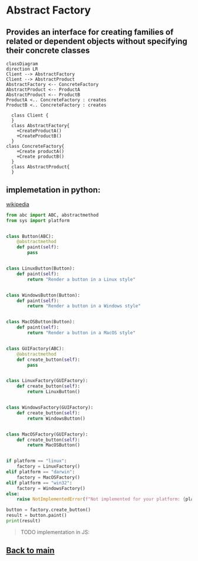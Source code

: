 # Abstract Factory
Provides an interface for creating families of related or dependent objects without specifying their concrete classes
---

```mermaid
classDiagram
direction LR
Client --> AbstractFactory
Client --> AbstractProduct
AbstractFactory <-- ConcreteFactory
AbstractProduct <-- ProductA
AbstractProduct <-- ProductB
ProductA <.. ConcreteFactory : creates
ProductB <.. ConcreteFactory : creates

  class Client {
  }
  class AbstractFactory{
    +CreateProductA()
    +CreateProductB()
  }
class ConcreteFactory{
    +Create productA()
    +Create productB()
  }
  class AbstractProduct{
  }
```
## implemetation in python:
[wikipedia](https://en.wikipedia.org/wiki/Abstract_factory_pattern)
```python
from abc import ABC, abstractmethod
from sys import platform


class Button(ABC):
    @abstractmethod
    def paint(self):
        pass


class LinuxButton(Button):
    def paint(self):
        return "Render a button in a Linux style"


class WindowsButton(Button):
    def paint(self):
        return "Render a button in a Windows style"


class MacOSButton(Button):
    def paint(self):
        return "Render a button in a MacOS style"


class GUIFactory(ABC):
    @abstractmethod
    def create_button(self):
        pass


class LinuxFactory(GUIFactory):
    def create_button(self):
        return LinuxButton()


class WindowsFactory(GUIFactory):
    def create_button(self):
        return WindowsButton()


class MacOSFactory(GUIFactory):
    def create_button(self):
        return MacOSButton()


if platform == "linux":
    factory = LinuxFactory()
elif platform == "darwin":
    factory = MacOSFactory()
elif platform == "win32":
    factory = WindowsFactory()
else:
    raise NotImplementedError(f"Not implemented for your platform: {platform}")

button = factory.create_button()
result = button.paint()
print(result)
```
> TODO implementation in JS:

## [Back to main](../readme.md)